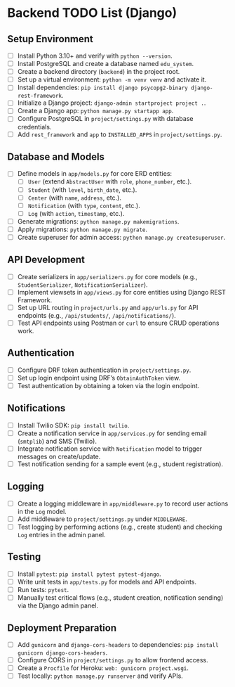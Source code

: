 # Backend TODO List (Django)

## Setup Environment
- [ ] Install Python 3.10+ and verify with `python --version`.
- [ ] Install PostgreSQL and create a database named `edu_system`.
- [ ] Create a backend directory (`backend`) in the project root.
- [ ] Set up a virtual environment: `python -m venv venv` and activate it.
- [ ] Install dependencies: `pip install django psycopg2-binary django-rest-framework`.
- [ ] Initialize a Django project: `django-admin startproject project .`.
- [ ] Create a Django app: `python manage.py startapp app`.
- [ ] Configure PostgreSQL in `project/settings.py` with database credentials.
- [ ] Add `rest_framework` and `app` to `INSTALLED_APPS` in `project/settings.py`.

## Database and Models
- [ ] Define models in `app/models.py` for core ERD entities:
  - [ ] `User` (extend `AbstractUser` with `role`, `phone_number`, etc.).
  - [ ] `Student` (with `level`, `birth_date`, etc.).
  - [ ] `Center` (with `name`, `address`, etc.).
  - [ ] `Notification` (with `type`, `content`, etc.).
  - [ ] `Log` (with `action`, `timestamp`, etc.).
- [ ] Generate migrations: `python manage.py makemigrations`.
- [ ] Apply migrations: `python manage.py migrate`.
- [ ] Create superuser for admin access: `python manage.py createsuperuser`.

## API Development
- [ ] Create serializers in `app/serializers.py` for core models (e.g., `StudentSerializer`, `NotificationSerializer`).
- [ ] Implement viewsets in `app/views.py` for core entities using Django REST Framework.
- [ ] Set up URL routing in `project/urls.py` and `app/urls.py` for API endpoints (e.g., `/api/students/`, `/api/notifications/`).
- [ ] Test API endpoints using Postman or `curl` to ensure CRUD operations work.

## Authentication
- [ ] Configure DRF token authentication in `project/settings.py`.
- [ ] Set up login endpoint using DRF’s `ObtainAuthToken` view.
- [ ] Test authentication by obtaining a token via the login endpoint.

## Notifications
- [ ] Install Twilio SDK: `pip install twilio`.
- [ ] Create a notification service in `app/services.py` for sending email (`smtplib`) and SMS (Twilio).
- [ ] Integrate notification service with `Notification` model to trigger messages on create/update.
- [ ] Test notification sending for a sample event (e.g., student registration).

## Logging
- [ ] Create a logging middleware in `app/middleware.py` to record user actions in the `Log` model.
- [ ] Add middleware to `project/settings.py` under `MIDDLEWARE`.
- [ ] Test logging by performing actions (e.g., create student) and checking `Log` entries in the admin panel.

## Testing
- [ ] Install `pytest`: `pip install pytest pytest-django`.
- [ ] Write unit tests in `app/tests.py` for models and API endpoints.
- [ ] Run tests: `pytest`.
- [ ] Manually test critical flows (e.g., student creation, notification sending) via the Django admin panel.

## Deployment Preparation
- [ ] Add `gunicorn` and `django-cors-headers` to dependencies: `pip install gunicorn django-cors-headers`.
- [ ] Configure CORS in `project/settings.py` to allow frontend access.
- [ ] Create a `Procfile` for Heroku: `web: gunicorn project.wsgi`.
- [ ] Test locally: `python manage.py runserver` and verify APIs.